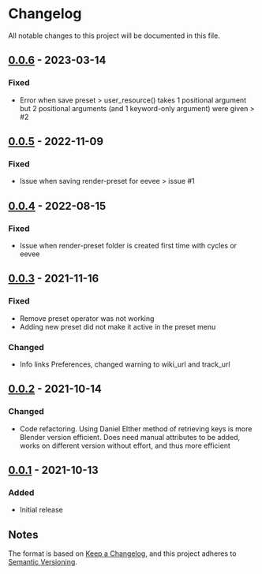 # Changelog
All notable changes to this project will be documented in this file.

## [0.0.6] - 2023-03-14
### Fixed
- Error when save preset >  user_resource() takes 1 positional argument but 2 positional arguments (and 1 keyword-only argument) were given > #2

## [0.0.5] - 2022-11-09
### Fixed
- Issue when saving render-preset for eevee > issue #1

## [0.0.4] - 2022-08-15
### Fixed
- Issue when render-preset folder is created first time with cycles or eevee

## [0.0.3] - 2021-11-16
### Fixed
- Remove preset operator was not working
- Adding new preset did not make it active in the preset menu

### Changed
- Info links Preferences, changed warning to wiki_url and track_url

## [0.0.2] - 2021-10-14
### Changed
- Code refactoring. Using Daniel Elther method of retrieving keys is more Blender version efficient. Does need manual attributes to be added, works on different version without effort, and thus more efficient


## [0.0.1] - 2021-10-13
### Added
- Initial release

## Notes

The format is based on [Keep a Changelog](https://keepachangelog.com/en/1.0.0/),
and this project adheres to [Semantic Versioning](https://semver.org/spec/v2.0.0.html).
<!--### Official Rigify Info-->

[0.0.6]:https://github.com/schroef/Save-Render-Presets/releases/tag/v0.0.6
[0.0.5]:https://github.com/schroef/Save-Render-Presets/releases/tag/v0.0.5
[0.0.4]:https://github.com/schroef/Save-Render-Presets/releases/tag/v0.0.4
[0.0.3]:https://github.com/schroef/Save-Render-Presets/releases/tag/v0.0.3
[0.0.2]:https://github.com/schroef/Save-Render-Presets/releases/tag/v0.0.2
[0.0.1]:https://github.com/schroef/Save-Render-Presets/releases/tag/v0.0.1